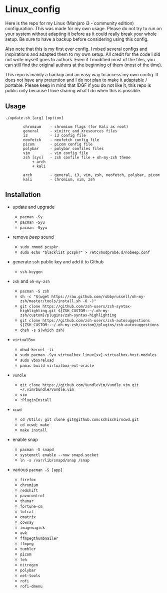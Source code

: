 # Linux\_config

Here is the repo for my Linux (Manjaro i3 - community edition) configuration. This was made for my own usage. Please do not try to run on your system without adapting it before as it could really break your whole setup. Be sure to have a backup before considering using this config.

Also note that this is my first ever config. I mixed several configs and inspirations and adapted them to my own setup. All credit for the code I did not write myself goes to authors. Even if I modified most of the files, you can still find the original authors at the beginning of them (most of the time).

This repo is mainly a backup and an easy way to access my own config. It does not have any pretention and I do not plan to make it adaptable / portable. Please keep in mind that IDGF if you do not like it, this repo is public only because I love sharing what I do when this is possible.

## Usage

```
./update.sh [arg] [option]

        chromium    - chromium flags (for Kali as root)
        general     - xinitrc and Xresources files
        i3          - i3 config file
        neofetch    - neofetch config file
        picom       - picom config file
        polybar     - polybar confiles files
        vim         - vim config file
        zsh [sys]   - zsh confile file + oh-my-zsh theme
            + arch
            + kali

        arch        - general, i3, vim, zsh, neofetch, polybar, picom
        kali        - chromium, vim, zsh
```

## Installation

- update and upgrade
    * `pacman -Sy`
    * `pacman -Syu`
    * `pacman -Syyu`

- remove *beep* sound
    * `sudo rmmod pcspkr`
    * `sudo echo "blacklist pcspkr" > /etc/modprobe.d/nobeep.conf`

- generate ssh public key and add it to Github
    * `ssh-keygen`

- `zsh` and `oh-my-zsh`
    * `pacman -S zsh`
    * `sh -c "$(wget https://raw.github.com/robbyrussell/oh-my-zsh/master/tools/install.sh -O -)"`
    * `git clone https://github.com/zsh-users/zsh-syntax-highlighting.git ${ZSH_CUSTOM:-~/.oh-my-zsh/custom}/plugins/zsh-syntax-highlighting`
    * `git clone https://github.com/zsh-users/zsh-autosuggestions ${ZSH_CUSTOM:-~/.oh-my-zsh/custom}/plugins/zsh-autosuggestions`
    * `chsh -s $(which zsh)`

- `virtualBox`
    * `mhwd-kernel -li`
    * `sudo pacman -Syu virtualbox linux[xx]-virtualbox-host-modules`
    * `sudo vboxreload`
    * `pamac build virtualbox-ext-oracle`

- `vundle`
    * `git clone https://github.com/VundleVim/Vundle.vim.git ~/.vim/bundle/Vundle.vim`
    * `vim`
    * `:PluginInstall`

- `xcwd`
    * `cd /Utils; git clone git@github.com:schischi/xcwd.git`
    * `cd xcwd; make`
    * `make install`

- enable snap
    * `pacman -S snapd`
    * `systemctl enable --now snapd.socket`
    * `ln -s /var/lib/snapd/snap /snap`

- various `pacman -S [app]`
    * `firefox`
    * `chromium`
    * `redshift`
    * `pavucontrol`
    * `thunar`
    * `fortune-cm`
    * `lolcat`
    * `cmatrix`
    * `cowsay`
    * `imagemagick`
    * `awk`
    * `ffmpegthumbnailer`
    * `ffmpeg`
    * `tumbler`
    * `picom`
    * `feh`
    * `nitrogen`
    * `polybar`
    * `net-tools`
    * `rofi`
    * `rofi-dmenu`
